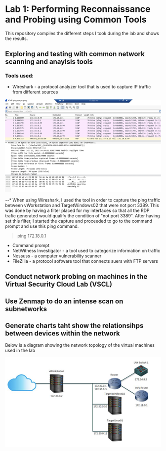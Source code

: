 # Lab 1: Performing Reconnaissance and Probing using Common Tools
This repository compiles the different steps I took during the lab and shows the results.

## Exploring and testing with common network scanning and anaylsis tools
### Tools used:
* Wireshark - a protocol analyzer tool that is used to capture IP traffic from different sources


![image](https://github.com/Ttokkime/Lab-1/blob/e54321585f72cc90683a5f2ad187b58444c0747f/Ping%20Test.png)


--* When using Wireshark, I used the tool in order to capture the ping traffic between vWorkstation and TargetWindows02 that were not port 3389. This was done by having a filter placed for my interfaces so that all the RDP trafic generated would qualify the condition of "not port 3389". After having set this filter, I started the capture and proceeded to go to the command prompt and use this ping command.


> ping 172.18.0.1




* Command prompt
* NetWitness Investigator - a tool used to categorize information on traffic
* Nessuss - a computer vulnerability scanner
* FileZilla - a protocol software tool that connects suers with FTP servers



## Conduct network probing on machines in the Virtual Security Cloud Lab (VSCL)
## Use Zenmap to do an intense scan on subnetworks
## Generate charts taht show the relationsihps between devices within the network


Below is a diagram showing the network topology of the virtual machines used in the lab

![image](https://github.com/Ttokkime/Lab-1/blob/main/Lab%201%20Topology.png)
